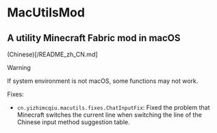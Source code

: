 # MacUtilsMod
## A utility Minecraft Fabric mod in macOS

(Chinese)[/README_zh_CN.md]

> [!WARNING]
> If system environment is not macOS, some functions may not work.

Fixes:
  - ```cn.yizhimcqiu.macutils.fixes.ChatInputFix```: Fixed the problem that Minecraft switches the current line when switching the line of the Chinese input method suggestion table.
